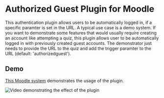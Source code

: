 # Authorized Guest Plugin for Moodle
This authentication plugin allows users to be automatically logged in, if a specific paramter is set in the URL.
A typical use case is a demo system. If you want to demonstrate some features that would usually require creating an account like attempting a quiz, this plugin allows user  to be automatically logged in with previously created guest accounts. The demonstrator just needs to provide the URL to the quiz and add the trigger paramter to the URL (default: 'authorizedguest').

## Demo
[This Moodle system](https://moodleresearch.hs-bochum.de) demonstrates the usage of the plugin.

![Video demonstrating the effect of the plugin](demo_video.gif)
